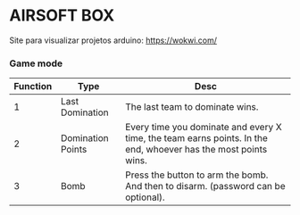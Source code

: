 # AIRSOFT BOX

Site para visualizar projetos arduino: https://wokwi.com/

### Game mode
|Function|Type | Desc |
|---|---| --- |
|1| Last Domination | The last team to dominate wins.
|2| Domination Points | Every time you dominate and every X time, the team earns points. In the end, whoever has the most points wins.|
|3| Bomb | Press the button to arm the bomb. And then to disarm. (password can be optional).


